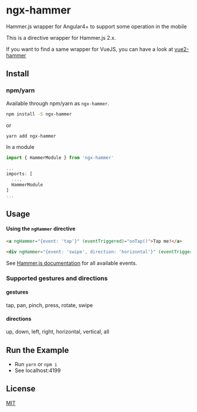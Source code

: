 # ngx-hammer

Hammer.js wrapper for Angular4+ to support some operation in the mobile

This is a directive wrapper for Hammer.js 2.x.

If you want to find a same wrapper for VueJS, you can have a look at [vue2-hammer](https://github.com/bsdfzzzy/vue2-hammer)

## Install

### npm/yarn

Available through npm/yarn as `ngx-hammer`.

```bash
npm install -S ngx-hammer
```

or

```bash
yarn add ngx-hammer
```

In a module

```typescript
import { HammerModule } from 'ngx-hammer'

...
imports: [
  ...,
  HammerModule
]
...
```

## Usage

#### Using the `ngHammer` directive

```html
<a ngHammer="{event: 'tap'}" (eventTriggered)="onTap()">Tap me!</a>

<div ngHammer="{event: 'swipe', direction: 'horizontal'}" (eventTriggered)="onSwipe()">Swipe me!</div>
```

See [Hammer.js documentation](http://hammerjs.github.io/getting-started/) for all available events.

### Supported gestures and directions

#### gestures

tap, pan, pinch, press, rotate, swipe

#### directions

up, down, left, right, horizontal, vertical, all

## Run the Example

- Run `yarn` or `npm i`
- See localhost:4199

## License

[MIT](http://opensource.org/licenses/MIT)
